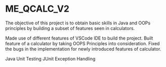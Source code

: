 # ME_QCALC_V2


The objective of this project is to obtain basic skills in Java and OOPs principles by building a subset of features seen in calculators.

Made use of different features of VSCode IDE to build the project.
Built feature of a calculator by taking OOPS Principles into consideration.
Fixed the bugs in the implementation for newly introduced features of calculator.

Java
Unit Testing
JUnit
Exception Handling
